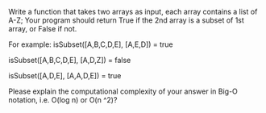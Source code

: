 Write a function that takes two arrays as input, each array contains a list of A-Z; Your program should return True if the
2nd array is a subset of 1st array, or False if not.

For example:
isSubset([A,B,C,D,E], [A,E,D]) = true

isSubset([A,B,C,D,E], [A,D,Z]) = false

isSubset([A,D,E], [A,A,D,E]) = true

Please explain the computational complexity of your answer in Big-O notation, i.e. O(log n) or O(n ^2)?
